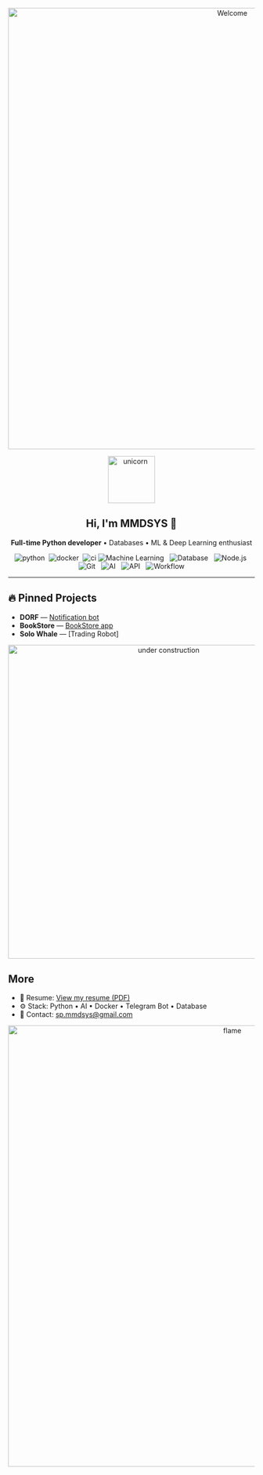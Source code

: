<p align="center">
  <img src="https://raw.githubusercontent.com/sindresorhus/sindresorhus/baa405706db2bf5a6750ce483ec453da33a55c7a/welcome-header.gif" alt="Welcome" width="900" />
</p>

<p align="center">
  <img src="https://media1.giphy.com/media/MT5UUV1d4CXE2A37Dg/giphy.gif" alt="unicorn" width="96" />
</p>

<h2 align="center">Hi, I'm MMDSYS 👋</h2>
<p align="center"><b>Full-time Python developer</b> • Databases • ML & Deep Learning enthusiast</p>

<p align="center">
 <img src="https://img.shields.io/badge/python-3.11-blue" alt="python" />
 <img src="https://img.shields.io/badge/docker-yes-2496ED" alt="docker" />
 <img src="https://img.shields.io/badge/ci-passing-brightgreen" alt="ci" />
  
<img src="https://img.shields.io/badge/Machine%20Learning-FF69B4?style=flat&logo=tensorflow&logoColor=white" alt="Machine Learning" />
  <img src="https://img.shields.io/badge/Database-47A248?style=flat&logo=postgresql&logoColor=white" alt="Database" />
  <img src="https://img.shields.io/badge/Node.js-339933?style=flat&logo=node.js&logoColor=white" alt="Node.js" />
  <img src="https://img.shields.io/badge/Git-F05032?style=flat&logo=git&logoColor=white" alt="Git" />
  <img src="https://img.shields.io/badge/AI-000000?style=flat&logo=openai&logoColor=white" alt="AI" />
  <img src="https://img.shields.io/badge/API-007ACC?style=flat&logo=visual-studio-code&logoColor=white" alt="API" />
  <img src="https://img.shields.io/badge/Workflow-A97BFF?style=flat&logo=github-actions&logoColor=white" alt="Workflow" />
</p>

---

## 🔥 Pinned Projects
- **DORF** — [Notification bot](https://github.com/the-mmdsys/Notification-robot) 
- **BookStore** — [BookStore app](https://github.com/the-mmdsys/Bookstore-app) 
- **Solo Whale** — [Trading Robot]

<p align="center">
  <img src="https://media.giphy.com/media/1rPY8XIGWozEhm215a/giphy.gif" alt="under construction" width="640" />
</p>

## More
- 📄 Resume: [View my resume (PDF)](https://www.canva.com/design/DAGwym5cWHs/5oVljP0zRodbkLBQyTpeRA/view?utm_content=DAGwym5cWHs&utm_campaign=designshare&utm_medium=link2&utm_source=uniquelinks&utlId=h4be29ba331)
- ⚙️ Stack: Python • AI • Docker • Telegram Bot • Database
- 💬 Contact: [sp.mmdsys@gmail.com](mailto:sp.mmdsys@gmail.com)

 




<p align="center">
  <img src="https://raw.githubusercontent.com/sindresorhus/sindresorhus/baa405706db2bf5a6750ce483ec453da33a55c7a/flames.gif" alt="flame" width="900" />
</p>
